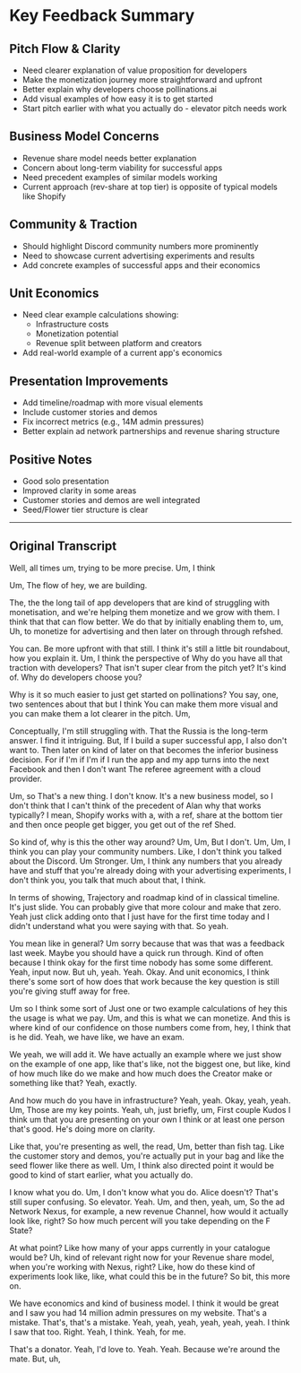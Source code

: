 # Key Feedback Summary

## Pitch Flow & Clarity
- Need clearer explanation of value proposition for developers
- Make the monetization journey more straightforward and upfront
- Better explain why developers choose pollinations.ai
- Add visual examples of how easy it is to get started
- Start pitch earlier with what you actually do - elevator pitch needs work

## Business Model Concerns
- Revenue share model needs better explanation
- Concern about long-term viability for successful apps
- Need precedent examples of similar models working
- Current approach (rev-share at top tier) is opposite of typical models like Shopify

## Community & Traction
- Should highlight Discord community numbers more prominently
- Need to showcase current advertising experiments and results
- Add concrete examples of successful apps and their economics

## Unit Economics
- Need clear example calculations showing:
  - Infrastructure costs
  - Monetization potential
  - Revenue split between platform and creators
- Add real-world example of a current app's economics

## Presentation Improvements
- Add timeline/roadmap with more visual elements
- Include customer stories and demos
- Fix incorrect metrics (e.g., 14M admin pressures)
- Better explain ad network partnerships and revenue sharing structure

## Positive Notes
- Good solo presentation
- Improved clarity in some areas
- Customer stories and demos are well integrated
- Seed/Flower tier structure is clear

---

## Original Transcript

Well, all times um, trying to be more precise. Um, I think

Um, The flow of hey, we are building.

The, the the long tail of app developers that are kind of struggling with monetisation, and we're helping them monetize and we grow with them. I think that that can flow better. We do that by initially enabling them to, um, Uh, to monetize for advertising and then later on through through refshed.

You can. Be more upfront with that still. I think it's still a little bit roundabout, how you explain it. Um, I think the perspective of Why do you have all that traction with developers? That isn't super clear from the pitch yet? It's kind of. Why do developers choose you?

Why is it so much easier to just get started on pollinations? You say, one, two sentences about that but I think You can make them more visual and you can make them a lot clearer in the pitch. Um,

Conceptually, I'm still struggling with. That the Russia is the long-term answer. I find it intriguing. But, If I build a super successful app, I also don't want to. Then later on kind of later on that becomes the inferior business decision. For if I'm if I'm if I run the app and my app turns into the next Facebook and then I don't want The referee agreement with a cloud provider.

Um, so That's a new thing. I don't know. It's a new business model, so I don't think that I can't think of the precedent of Alan why that works typically? I mean, Shopify works with a, with a ref, share at the bottom tier and then once people get bigger, you get out of the ref Shed.

So kind of, why is this the other way around? Um, Um, But I don't. Um, Um, I think you can play your community numbers. Like, I don't think you talked about the Discord. Um Stronger. Um, I think any numbers that you already have and stuff that you're already doing with your advertising experiments, I don't think you, you talk that much about that, I think.

In terms of showing, Trajectory and roadmap kind of in classical timeline. It's just slide. You can probably give that more colour and make that zero. Yeah just click adding onto that I just have for the first time today and I didn't understand what you were saying with that. So yeah.

You mean like in general? Um sorry because that was that was a feedback last week. Maybe you should have a quick run through. Kind of often because I think okay for the first time nobody has some some different. Yeah, input now. But uh, yeah. Yeah. Okay. And unit economics, I think there's some sort of how does that work because the key question is still you're giving stuff away for free.

Um so I think some sort of Just one or two example calculations of hey this the usage is what we pay. Um, and this is what we can monetize. And this is where kind of our confidence on those numbers come from, hey, I think that is he did. Yeah, we have like, we have an exam.

We yeah, we will add it. We have actually an example where we just show on the example of one app, like that's like, not the biggest one, but like, kind of how much like do we make and how much does the Creator make or something like that? Yeah, exactly.

And how much do you have in infrastructure? Yeah, yeah. Okay, yeah, yeah. Um, Those are my key points. Yeah, uh, just briefly, um, First couple Kudos I think um that you are presenting on your own I think or at least one person that's good. He's doing more on clarity.

Like that, you're presenting as well, the read, Um, better than fish tag. Like the customer story and demos, you're actually put in your bag and like the seed flower like there as well. Um, I think also directed point it would be good to kind of start earlier, what you actually do.

I know what you do. Um, I don't know what you do. Alice doesn't? That's still super confusing. So elevator. Yeah. Um, and then, yeah, um, So the ad Network Nexus, for example, a new revenue Channel, how would it actually look like, right? So how much percent will you take depending on the F State?

At what point? Like how many of your apps currently in your catalogue would be? Uh, kind of relevant right now for your Revenue share model, when you're working with Nexus, right? Like, how do these kind of experiments look like, like, what could this be in the future? So bit, this more on.

We have economics and kind of business model. I think it would be great and I saw you had 14 million admin pressures on my website. That's a mistake. That's, that's a mistake. Yeah, yeah, yeah, yeah, yeah, yeah. I think I saw that too. Right. Yeah, I think. Yeah, for me.

That's a donator. Yeah, I'd love to. Yeah. Yeah. Because we're around the mate. But, uh,
